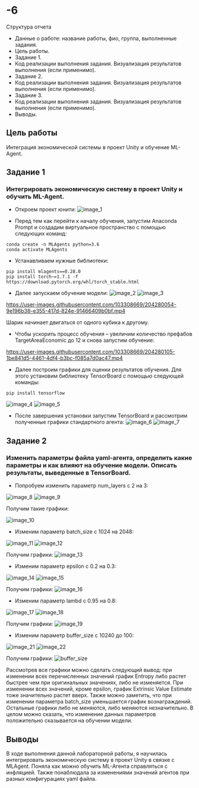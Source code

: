 # -6
Структура отчета

- Данные о работе: название работы, фио, группа, выполненные задания.
- Цель работы.
- Задание 1.
- Код реализации выполнения задания. Визуализация результатов выполнения (если применимо).
- Задание 2.
- Код реализации выполнения задания. Визуализация результатов выполнения (если применимо).
- Задание 3.
- Код реализации выполнения задания. Визуализация результатов выполнения (если применимо).
- Выводы.

## Цель работы
Интеграция экономической системы в проект Unity и обучение ML-Agent. 

## Задание 1
### Интегрировать экономическую систему в проект Unity и обучить ML-Agent.

- Откроем проект юнити:
![image_1](https://user-images.githubusercontent.com/103308669/204274064-7e609ffa-1742-44d3-a5f2-ad2fe304e5ac.png)

- Перед тем как перейти к началу обучения, запустим Anaconda Prompt и создадим виртуальное пространство с помощью следующих команд:
```
conda create -n MLAgents python=3.6
conda activate MLAgents
```

- Устанавливаем нужные библиотеки:
```
pip install mlagents==0.28.0
pip install torch~=1.7.1 -f https://download.pytorch.org/whl/torch_stable.html
```

- Далее запускаем обучение модели:
![image_2](https://user-images.githubusercontent.com/103308669/204274918-837ff851-3805-414b-944d-0545a223cb25.png)
![image_3](https://user-images.githubusercontent.com/103308669/204274944-506fe9d9-d66a-40f8-bf8e-e0a58f3cb221.png)

https://user-images.githubusercontent.com/103308669/204280054-9e196b38-e355-417d-824e-91466409b0bf.mp4

Шарик начинает двигаться от одного кубика к другому.

- Чтобы ускорить процесс обучения – увеличим количество префабов TargetAreaEconomic до 12 и снова запустим обучение:

https://user-images.githubusercontent.com/103308669/204280105-1be841d5-4461-4df4-b3bc-f085a7d0ac47.mp4

- Далее построим графики для оценки результатов обучения. Для этого установим библиотеку TensorBoard с помощью следующей команды:
```
pip install tensorflow
```

![image_4](https://user-images.githubusercontent.com/103308669/204275932-3d54dae5-3892-4202-b163-dd6c58e2b79e.png)
![image_5](https://user-images.githubusercontent.com/103308669/204275968-54fafe7f-761f-4b71-b250-5a31d7b259ba.png)

- После завершения установки запустим TensorBoard и рассмотрим полученные графики стандартного агента:
![image_6](https://user-images.githubusercontent.com/103308669/204276023-8af189e6-118f-4435-988a-fd7727484f35.png)
![image_7](https://user-images.githubusercontent.com/103308669/204276045-8c6aa36e-d6b3-44c4-b1ac-42412c32ed61.png)


## Задание 2
### Изменить параметры файла yaml-агента, определить какие параметры и как влияют на обучение модели. Описать результаты, выведенные в TensorBoard.

- Попробуем изменить параметр num_layers с 2 на 3:

![image_8](https://user-images.githubusercontent.com/103308669/204276765-e8fc8c50-9182-4aab-924e-116875f858ac.png)
![image_9](https://user-images.githubusercontent.com/103308669/204276789-a8fc364a-4a31-4298-b743-c8a185f49ad4.png)

Получим такие графики: 

![image_10](https://user-images.githubusercontent.com/103308669/204276865-43d751a2-b9b0-4a73-b412-48fa62e2fc76.png)

- Изменим параметр batch_size с 1024 на 2048:

![image_11](https://user-images.githubusercontent.com/103308669/204276962-a6d9ce9b-0a32-4a9b-b3d4-91cd524ba581.png)
![image_12](https://user-images.githubusercontent.com/103308669/204276994-d04f85d7-2909-4d02-8af9-f11322f2c13b.png)

Получим графики:
![image_13](https://user-images.githubusercontent.com/103308669/204277035-27aeb253-b186-43f0-99c2-08dc8d82db01.png)

- Изменим параметр epsilon с 0.2 на 0.3:

![image_14](https://user-images.githubusercontent.com/103308669/204277158-25ef01eb-27d3-41d0-8517-f89b1dc7b8a3.png)
![image_15](https://user-images.githubusercontent.com/103308669/204277186-0009d7b1-f422-4195-9da7-67fb2bfe9879.png)

Получим графики:
![image_16](https://user-images.githubusercontent.com/103308669/204277237-ead67d96-1296-493b-8489-86133fd8a419.png)

- Изменим параметр lambd с 0.95 на 0.8:

![image_17](https://user-images.githubusercontent.com/103308669/204277329-9b15186c-5900-414d-8741-5d749c455a6c.png)
![image_18](https://user-images.githubusercontent.com/103308669/204277343-a9e06a55-0049-4edd-a18a-44d1bcb3dbad.png)

Получим графики: 
![image_19](https://user-images.githubusercontent.com/103308669/204299228-cb51112e-8b51-4e8a-8751-c84a8fb02ad0.png)

- Изменим параметр buffer_size с 10240 до 100:

![image_21](https://user-images.githubusercontent.com/103308669/204294530-4155ad79-bc24-4452-be24-3dd2d9f1a8f6.png)
![image_22](https://user-images.githubusercontent.com/103308669/204294561-6ce52a1f-fddf-460a-8909-0145d572ba63.png)

Получим графики: 
![buffer_size](https://user-images.githubusercontent.com/103308669/204294656-ab36e157-56cf-4ec0-b964-f0347c3b83b9.png)

Рассмотрев все графики можно сделать следующий вывод:
при изменении всех перечисленных значений график Entropy либо растет быстрее чем при оригинальных значениях, либо не изменяется. При изменении всех значений, кроме epsilon, график Extrinsic Value Estimate тоже значительно растет вверх. Также можно заметить, что при изменении параметра batch_size уменьшается график вознаграждений. Остальные графики либо не меняются, либо меняются незначительно. В целом можно сказать, что изменение данных параметров положительно сказывается на обучении модели.

## Выводы

В ходе выполнения данной лабораторной работы, я научилась интегрировать экономическую систему в проект Unity в связке с MLAgent. Поняла как можно обучить ML-Агента справляться с инфляцией. Также понаблюдала за изменениями значений агентов при разных конфигурациях yaml файла.

